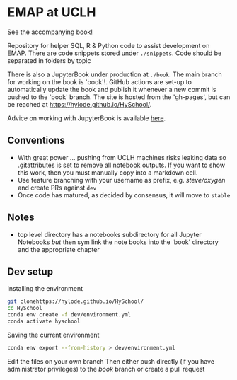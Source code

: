 # EMAP at UCLH

See the accompanying [book](https://hylode.github.io/HySchool/)!

Repository for helper SQL, R & Python code to assist development on EMAP.
There are code snippets stored under `./snippets`.
Code should be separated in folders by topic

There is also a JupyterBook under production at `./book`. The main branch for working on the book is 'book'!. GitHub actions are set-up to automatically update the book and publish it whenever a new commit is pushed to the 'book' branch. The site is hosted from the 'gh-pages', but can be reached at https://hylode.github.io/HySchool/.

Advice on working with JupyterBook is available [here](https://jupyterbook.org/intro.html).

## Conventions
- With great power ... pushing from UCLH machines risks leaking data so .gitattributes is set to remove all notebook outputs. If you want to show this work, then you must manually copy into a markdown cell.
- Use feature branching with your username as prefix, e.g. *steve/oxygen* and create PRs against `dev`
- Once code has matured, as decided by consensus, it will move to `stable`

## Notes
- top level directory has a notebooks subdirectory for all Jupyter Notebooks _but_ then sym link the note books into the 'book' directory and the appropriate chapter

## Dev setup

Installing the environment

```sh
git clonehttps://hylode.github.io/HySchool/ 
cd HySchool
conda env create -f dev/environment.yml
conda activate hyschool
```

Saving the current environment
```sh
conda env export --from-history > dev/environment.yml
```

Edit the files on your own branch
Then either push directly (if you have administrator privileges) to the *book* branch or create a pull request